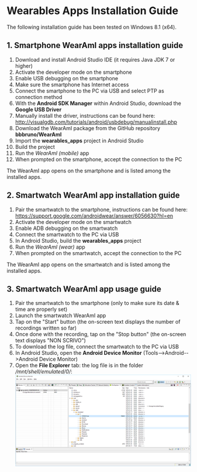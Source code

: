 # Wearables Apps Installation Guide
The following installation guide has been tested on Windows 8.1 (x64).

## 1. Smartphone WearAmI apps installation guide
1. Download and install Android Studio IDE (it requires Java JDK 7 or higher)
2. Activate the developer mode on the smartphone
3. Enable USB debugging on the smartphone
4. Make sure the smartphone has Internet access
5. Connect the smartphone to the PC via USB and select PTP as connection method
6. With the **Android SDK Manager** within Android Studio, download the **Google USB Driver**
7. Manually install the driver, instructions can be found here: http://visualgdb.com/tutorials/android/usbdebug/manualinstall.php
8. Download the WearAmI package from the GitHub repository **bbbruno/WearAmI**
9. Import the **wearables_apps** project in Android Studio
10. Build the project
11. Run the *WearAmI (mobile)* app
12. When prompted on the smartphone, accept the connection to the PC

The WearAmI app opens on the smartphone and is listed among the installed apps.

## 2. Smartwatch WearAmI app installation guide
1. Pair the smartwatch to the smartphone, instructions can be found here: https://support.google.com/androidwear/answer/6056630?hl=en
2. Activate the developer mode on the smartwatch
3. Enable ADB debugging on the smartwatch
4. Connect the smartwatch to the PC via USB
5. In Android Studio, build the **wearables_apps** project
6. Run the *WearAmI (wear)* app
7. When prompted on the smartwatch, accept the connection to the PC

The WearAmI app opens on the smartwatch and is listed among the installed apps.

## 3. Smartwatch WearAmI app usage guide
1. Pair the smartwatch to the smartphone (only to make sure its date & time are properly set)
2. Launch the smartwatch WearAmI app
3. Tap on the "Start" button (the on-screen text displays the number of recordings written so far)
4. Once done with the recording, tap on the "Stop button" (the on-screen text displays "NON SCRIVO")
5. To download the log file, connect the smartwatch to the PC via USB
6. In Android Studio, open the **Android Device Monitor** (Tools-->Android-->Android Device Monitor)
7. Open the **File Explorer** tab: the log file is in the folder */mnt/shell/emulated/0/*:
![](https://github.com/bbbruno/WearAmI/blob/master/images/ss_useWearable.png)
